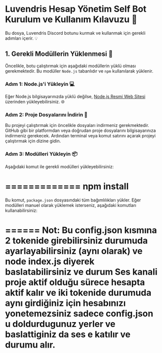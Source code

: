 # Luvendris Hesap Yönetim Self Bot Kurulum ve Kullanım Kılavuzu 🚀

Bu dosya, Luvendris Discord botunu kurmak ve kullanmak için gerekli adımları içerir. 💡

## 1. Gerekli Modüllerin Yüklenmesi 🔧

Öncelikle, botu çalıştırmak için aşağıdaki modüllerin yüklü olması gerekmektedir. Bu modüller `Node.js` tabanlıdır ve `npm` kullanılarak yüklenir.

### Adım 1: Node.js'i Yükleyin 💻
Eğer Node.js bilgisayarınızda yüklü değilse, [Node.js Resmi Web Sitesi](https://nodejs.org/) üzerinden yükleyebilirsiniz. 🌐

### Adım 2: Proje Dosyalarını İndirin 📂
Bu projeyi çalıştırmak için öncelikle dosyaları indirmeniz gerekmektedir. GitHub gibi bir platformdan veya doğrudan proje dosyalarını bilgisayarınıza indirmeniz gerekecek. Ardından terminal veya komut satırını açarak projeyi çalıştırmak için dizine gidin.

### Adım 3: Modülleri Yükleyin 📦
Aşağıdaki komut ile gerekli modülleri yükleyebilirsiniz:

=============
npm install
=============
Bu komut, `package.json` dosyasındaki tüm bağımlılıkları yükler. Eğer modülleri manuel olarak yüklemek isterseniz, aşağıdaki komutları kullanabilirsiniz:



======
Not: Bu config.json kısmına 2 tokenide girebilirsiniz durumuda ayarlayabilirsiniz (aynı olarak) ve node index.js diyerek baslatabilirsiniz ve durum Ses kanali proje aktif olduğu sürece hesapta aktif
kalır ve iki tokenide durumuda aynı girdiğiniz için hesabınızı yonetemezsiniz sadece config.json u doldurdugunuz yerler ve baslattiginiz da ses e katılır ve durumu alır.
=====
